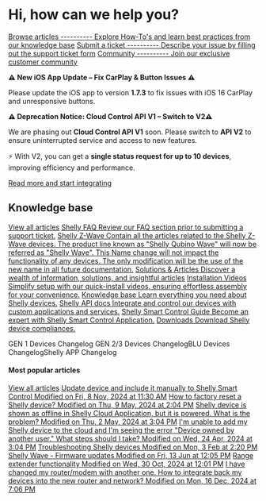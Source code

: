 Hi, how can we help you?
==========

[Browse articles ---------- Explore How-To's and learn best practices from our knowledge base](/en/support/solutions)
[Submit a ticket ---------- Describe your issue by filling out the support ticket form](/en/support/tickets/new)
[Community ---------- Join our exclusive customer community](https://community.shelly.cloud)

**⚠️ New iOS App Update – Fix CarPlay & Button Issues ⚠️**

Please update the iOS app to version **1.7.3** to fix issues with iOS 16 CarPlay and unresponsive buttons.

**⚠️ Deprecation Notice: Cloud Control API V1 – Switch to V2⚠️**

We are phasing out **Cloud Control API V1** soon. Please switch to **API V2** to ensure uninterrupted service and access to new features.

⚡ With V2, you can get a **single status request for up to 10 devices**, improving efficiency and performance.

[Read more and start integrating](https://shelly-api-docs.shelly.cloud/cloud-control-api/communication-v2/#get-devices-state)

Knowledge base
----------

[View all articles](/en/support/solutions)
[Shelly FAQ Review our FAQ section prior to submitting a support ticket.](/en/support/solutions/103000096015)
[Shelly Z-Wave Contain all the articles related to the Shelly Z-Wave devices. The product line known as "Shelly Qubino Wave" will now be referred as "Shelly Wave". This Name change will not impact the functionality of any devices. The only modification will be the use of the new name in all future documentation.](/en/support/solutions/103000149854)
[Solutions & Articles Discover a wealth of information, solutions, and insightful articles](/en/support/solutions/103000237018)
[Installation Videos Simplify setup with our quick-install videos, ensuring effortless assembly for your convenience.](/en/support/solutions/103000242920)
[Knowledge base Learn everything you need about Shelly devices.](https://kb.shelly.cloud/knowledge-base/)
[Shelly API docs Integrate and control our devices with custom applications and services.](https://shelly-api-docs.shelly.cloud/)
[Shelly Smart Control Guide Become an expert with Shelly Smart Control Application.](https://kb.shelly.cloud/knowledge-base/shelly-smart-control-guide)
[Downloads Download Shelly device compliances.](https://kb.shelly.cloud/knowledge-base/device-compliance)

GEN 1 Devices Changelog GEN 2/3 Devices ChangelogBLU Devices ChangelogShelly APP Changelog

#### Most popular articles ####

[View all articles](/en/support/solutions)
[Update device and include it manually to Shelly Smart Control Modified on Fri, 8 Nov, 2024 at 11:30 AM](/en/support/solutions/articles/103000279888-update-device-and-include-it-manually-to-shelly-smart-control)
[How to factory reset a Shelly device? Modified on Thu, 9 May, 2024 at 2:04 PM](/en/support/solutions/articles/103000095415-how-to-factory-reset-a-shelly-device-)
[Shelly device is shown as offline in Shelly Cloud Application, but it is powered. What is the problem? Modified on Thu, 2 May, 2024 at 3:04 PM](/en/support/solutions/articles/103000046374-shelly-device-is-shown-as-offline-in-shelly-cloud-application-but-it-is-powered-what-is-the-problem)
[I'm unable to add my Shelly device to the cloud and I'm seeing the error "Device owned by another user." What steps should I take? Modified on Wed, 24 Apr, 2024 at 3:04 PM](/en/support/solutions/articles/103000043907-i-m-unable-to-add-my-shelly-device-to-the-cloud-and-i-m-seeing-the-error-device-owned-by-another-use)
[Troubleshooting Shelly devices Modified on Mon, 3 Feb at 2:20 PM](/en/support/solutions/articles/103000280420-troubleshooting-shelly-devices)
[Shelly Wave - Firmware updates Modified on Fri, 13 Jun at 12:05 PM](/en/support/solutions/articles/103000258471-shelly-wave-firmware-updates)
[Range extender functionality Modified on Wed, 30 Oct, 2024 at 12:01 PM](/en/support/solutions/articles/103000222505-range-extender-functionality)
[I have changed my router/modem with another one. How to integrate back my devices into the new router and network? Modified on Mon, 16 Dec, 2024 at 7:06 PM](/en/support/solutions/articles/103000046465-i-have-changed-my-router-modem-with-another-one-how-to-integrate-back-my-devices-into-the-new-router)
